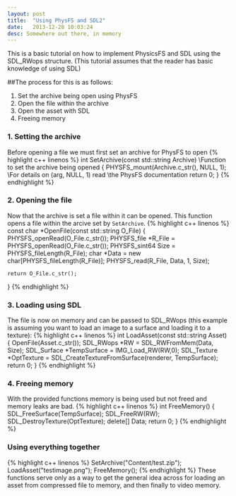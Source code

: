 ```yaml
---
layout: post
title:  "Using PhysFS and SDL2"
date:   2013-12-28 10:03:24
desc: Somewhere out there, in memory
---
```


This is a basic tutorial on how to implement PhysicsFS and SDL using the 
SDL_RWops structure. (This tutorial assumes that the reader has basic knowledge 
of using SDL)

##The process for this is as follows:

1. Set the archive being open using PhysFS
2. Open the file within the archive
3. Open the asset with SDL
4. Freeing memory

### 1. Setting the archive 
Before opening a file we must first set an archive for PhysFS to open
{% highlight c++ linenos %}
int SetArchive(const std::string Archive) 	    \\Function to set the archive being opened
{
    PHYSFS_mount(Archive.c_str(), NULL, 1); 	\\For details on (arg, NULL, 1) read 
        										\\the PhysFS documentation
    return 0;
}
{% endhighlight %}

### 2. Opening the file
Now that the archive is set a file within it can be opened. This function opens 
a file within the arcive set by `SetArchive`.
{% highlight c++ linenos %}
const char *OpenFile(const std::string O_File)
{
	PHYSFS_openRead(O_File.c_str());
    PHYSFS_file *R_File = PHYSFS_openRead(O_File.c_str());
    PHYSFS_sint64 Size = PHYSFS_fileLength(R_File);
    char *Data = new char[PHYSFS_fileLength(R_File)];
    PHYSFS_read(R_File, Data, 1, Size);
    
    return O_File.c_str();
}
{% endhighlight %}

### 3. Loading using SDL
The file is now on memory and can be passed to SDL_RWops (this example is 
assuming you want to load an image to a surface and loading it to a texture):
{% highlight c++ linenos %}
int LoadAsset(const std::string Asset)
{
	OpenFile(Asset.c_str());
    SDL_RWops *RW = SDL_RWFromMem(Data, Size);
    SDL_Surface *TempSurface = IMG_Load_RW(RW,0);
    SDL_Texture *OptTexture = SDL_CreateTextureFromSurface(renderer, TempSurface);
    return 0;
}
{% endhighlight %}

### 4. Freeing memory
With the provided functions memory is being used but not freed and memory leaks 
are bad.
{% highlight c++ linenos %}
int FreeMemory()
{
	SDL_FreeSurface(TempSurface);
    SDL_FreeRW(RW);
    SDL_DestroyTexture(OptTexture);
    delete[] Data;
    return 0;
}
{% endhighlight %}

### Using everything together

{% highlight c++ linenos %}
SetArchive("Content/test.zip");
LoadAsset("testimage.png");
FreeMemory();
{% endhighlight %}
These functions serve only as a way to get the general idea across for loading 
an asset from compressed file to memory, and then finally to video memory.
